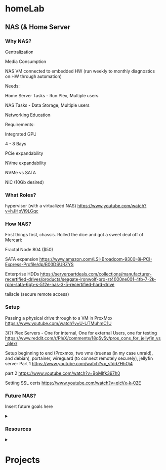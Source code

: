 # homeLab


## NAS (& Home Server

### Why NAS?

Centralization

Media Consumption

NAS VM connected to embedded HW (run weekly to monthly diagnostics on HW through automation)

Needs:

Home Server Tasks - Run Plex, Multiple users

NAS Tasks - Data Storage, Multiple users

Networking Education

Requirements:

Integrated GPU

4 - 8 Bays

PCie expandability

NVme expandability

NVMe vs SATA


NIC (10Gb desired)


### What Roles?

hypervisor (with a virtualized NAS)
https://www.youtube.com/watch?v=hJHpVi9LGqc



### How NAS?

First things first, chassis. Rolled the dice and got a sweet deal off of Mercari:

Fractal Node 804 ($50)

SATA expansion
https://www.amazon.com/LSI-Broadcom-9300-8i-PCI-Express-Profile/dp/B00DSURZYS

Enterprise HDDs
https://serverpartdeals.com/collections/manufacturer-recertified-drives/products/seagate-ironwolf-pro-st4000ne001-4tb-7-2k-rpm-sata-6gb-s-512e-nas-3-5-recertified-hard-drive

tailscle (secure remote access)


### Setup

Passing a physical drive through to a VM in ProxMox
https://www.youtube.com/watch?v=U-UTMuhmC1U

3(?) Plex Servers - One for internal, One for external Users, one for testing
https://www.reddit.com/r/PleX/comments/18q5v5y/pros_cons_for_jellyfin_vs_plex/

Setup beginning to end (Proxmox, two vms (truenas (in my case unraid), and debian), portainer, wireguard (to connect remotely securely), jellyfin server Part 1
https://www.youtube.com/watch?v=_sfddZHhOj4

part 2
https://www.youtube.com/watch?v=BoMlfk397h0

Setting SSL certs
https://www.youtube.com/watch?v=qlcVx-k-02E




### Future NAS?

Insert future goals here

<details>
<summary> 
  
  ### Resources 

</summary>

linux distros
https://www.youtube.com/watch?v=E6Jyj6whge4&t=0s

proxmox vms and automating them
https://www.youtube.com/watch?v=1nf3WOEFq1Y&t=0s
https://www.youtube.com/watch?v=dvyeoDBUtsU&t=0s

https://www.youtube.com/@CraftComputing
Whole network ad-blocking, setting up plex, vpn gateway

technotim
https://www.youtube.com/watch?v=1lXSdg-8evA


jeffgeerling

selfhost the interent
https://www.youtube.com/watch?v=OC67FoXVRPE

starting journey
https://www.youtube.com/watch?v=3-Nm15utD3g

turing pi 2 for ML, clustering, etc
https://turingpi.com/product/turing-pi-2-5/

Best homeserver operating systems
https://www.youtube.com/watch?v=xWz_-gyv3j4
</details>

<details>
<summary>

  # Projects
</summary>

### Rpi5 NAS - The beginning

Although I am simulatenously building a larger NAS / Home Server - I still see value in working in more resource constrained environments. I think the rpi is the perfect introduction to this environment with respect to a home lab. I have used rpi's many times before and deployed simple python scripts on them and remoted in, but thats about it. I am not sure what this will turn out to be - but for now, my main goal would look something like a secondary storage. My first step on this path is spinning up the pi and putting pihole on it while I wait for the rest of my components to come in for the larger server. Once I get this up and running and get comfortable with the environment, I will see how and what this rpi can be repurposed to do. I envision it will have many lives and accomplish many tasks.

Specs:

- Raspberry Pi 5 4 GB
- Raspberry Pi SC1148 Active Cooler (Optional - it was cheap and i thought it would be fun to try one out)
- 2x ADATA ISSS31D 1TB SSD
- 2x ADP001 SATA to USB 3.0 Adapter

Notes: Install from network because I am too lazy to wipe one of my microSDs and i also want to keep those cards for my cameras for a trip coming up.



1. piHole Ad Blocker (with OS install over the network)

For my first basic project, I would like to install an rpi OS and get pihole up and running on my home network. Then some basic testing to see if it is working.

- Hooking up the components
  
  First, I removed the adhesive backing from the plastic cooler and installed it onto the pi. Then i plugged the fan connector into the 4 pin port labeled FAN (J12). Then I plugged in the sata to usb adapter and connected it to one of the ADATA drives.

- Apply Power and networking
  
  Now I connect power through USB-C to the pi and directly connect the pi to my network through a wired ethernet connection.

- Install pi OS over the network
  
Using the following guide https://www.raspberrypi.com/documentation/computers/getting-started.html#install-over-the-network I installed a pi OS over the network.



- 

  




2. NAS style 3D printed enclosure



  
</details>


